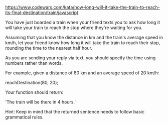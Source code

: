 https://www.codewars.com/kata/how-long-will-it-take-the-train-to-reach-its-final-destination/train/javascript

You have just boarded a train when your friend texts you to ask how long it will take your train to reach the stop where they're waiting for you.

Assuming that you know the distance in km and the train's average speed in km/h, let your friend know how long it will take the train to reach their stop, rounding the time to the nearest half hour.

As you are sending your reply via text, you should specify the time using numbers rather than words.

For example, given a distance of 80 km and an average speed of 20 km/h:

reachDestination(80, 20);

Your function should return:

'The train will be there in 4 hours.'

Hint: Keep in mind that the returned sentence needs to follow basic grammatical rules.